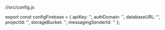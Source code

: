 //src/config.js

export const configFirebase = {
            apiKey: '',
            authDomain: '',
            databaseURL: '',
            projectId: '',
            storageBucket: '',
            messagingSenderId: ''
        };
